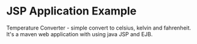 <h1>JSP Application Example</h1>

Temperature Converter - simple convert to celsius, kelvin and fahrenheit. It's a maven web application with using java JSP and EJB.